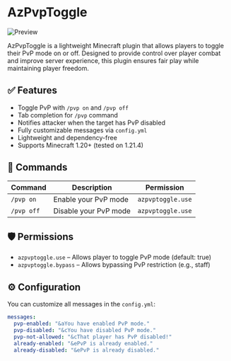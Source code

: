# AzPvpToggle

![Preview](https://i.imgur.com/P4YB5OU.png)

AzPvpToggle is a lightweight Minecraft plugin that allows players to toggle their PvP mode on or off. Designed to provide control over player combat and improve server experience, this plugin ensures fair play while maintaining player freedom.

## ✅ Features

- Toggle PvP with `/pvp on` and `/pvp off`
- Tab completion for `/pvp` command
- Notifies attacker when the target has PvP disabled
- Fully customizable messages via `config.yml`
- Lightweight and dependency-free
- Supports Minecraft 1.20+ (tested on 1.21.4)

## 💬 Commands

| Command    | Description            | Permission         |
|------------|------------------------|--------------------|
| `/pvp on`  | Enable your PvP mode   | `azpvptoggle.use`  |
| `/pvp off` | Disable your PvP mode  | `azpvptoggle.use`  |

## 🛡️ Permissions

- `azpvptoggle.use` – Allows player to toggle PvP mode (default: true)
- `azpvptoggle.bypass` – Allows bypassing PvP restriction (e.g., staff)

## ⚙️ Configuration

You can customize all messages in the `config.yml`:

```yaml
messages:
  pvp-enabled: "&aYou have enabled PvP mode."
  pvp-disabled: "&cYou have disabled PvP mode."
  pvp-not-allowed: "&cThat player has PvP disabled!"
  already-enabled: "&ePvP is already enabled."
  already-disabled: "&ePvP is already disabled."
